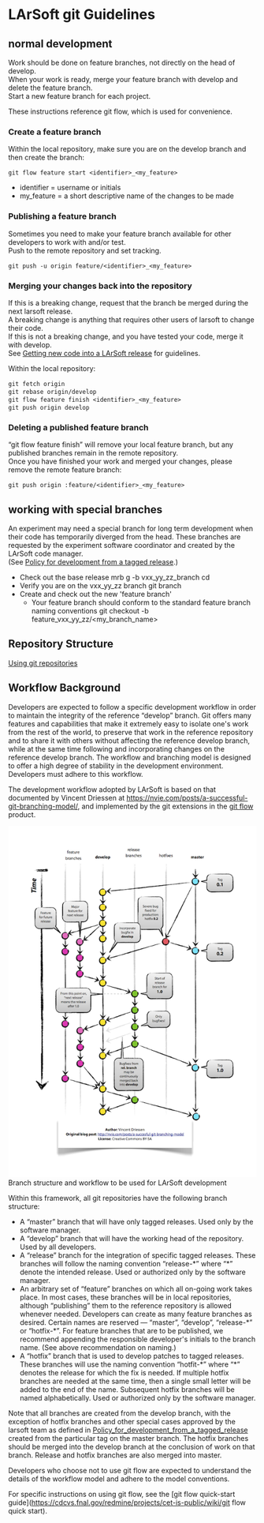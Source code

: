 # LArSoft git Guidelines



## normal development

Work should be done on feature branches, not directly on the head of develop.  
When your work is ready, merge your feature branch with develop and delete the feature branch.  
Start a new feature branch for each project.

These instructions reference git flow, which is used for convenience.

### Create a feature branch

Within the local repository, make sure you are on the develop branch and then create the branch:

    git flow feature start <identifier>_<my_feature>

-   identifier = username or initials
-   my_feature = a short descriptive name of the changes to be made

### Publishing a feature branch

Sometimes you need to make your feature branch available for other developers to work with and/or test.  
Push to the remote repository and set tracking.

    git push -u origin feature/<identifier>_<my_feature>

### Merging your changes back into the repository

If this is a breaking change, request that the branch be merged during the next larsoft release.  
A breaking change is anything that requires other users of larsoft to change their code.  
If this is not a breaking change, and you have tested your code, merge it with develop.  
See [Getting new code into a LArSoft release](Getting_new_code_into_a_LArSoft_release) for guidelines.

Within the local repository:

    git fetch origin
    git rebase origin/develop
    git flow feature finish <identifier>_<my_feature>
    git push origin develop

### Deleting a published feature branch

“git flow feature finish” will remove your local feature branch, but any published branches remain in the remote repository.  
Once you have finished your work and merged your changes, please remove the remote feature branch:

    git push origin :feature/<identifier>_<my_feature>

## working with special branches

An experiment may need a special branch for long term development when their code has temporarily diverged from the head. These branches are requested by the experiment software coordinator and created by the LArSoft code manager.  
(See [Policy for development from a tagged release](/LArSoftInternals/Policy_for_development_from_a_tagged_release).)

-   Check out the base release
        mrb g -b vxx_yy_zz_branch <repository>
        cd <repository>
-   Verify you are on the vxx_yy_zz branch
        git branch
-   Create and check out the new 'feature branch'
    -   Your feature branch should conform to the standard feature branch naming conventions
            git checkout -b feature_vxx_yy_zz/<my_branch_name>

## Repository Structure

[Using git repositories](Using_git_repositories)

## Workflow Background

Developers are expected to follow a specific development workflow in order to maintain the integrity of the reference “develop” branch. Git offers many features and capabilities that make it extremely easy to isolate one's work from the rest of the world, to preserve that work in the reference repository and to share it with others without affecting the reference develop branch, while at the same time following and incorporating changes on the reference develop branch. The workflow and branching model is designed to offer a high degree of stability in the development environment. Developers must adhere to this workflow.

The development workflow adopted by LArSoft is based on that documented by Vincent Driessen at https://nvie.com/posts/a-successful-git-branching-model/, and implemented by the git extensions in the [git flow](https://github.com/nvie/gitflow) product.

![Git-branching-model.png](/assets/img/larsoft/Git-branching-model.png)
Branch structure and workflow to be used for LArSoft development

Within this framework, all git repositories have the following branch structure:

-   A “master” branch that will have only tagged releases. Used only by the software manager.
-   A “develop” branch that will have the working head of the repository. Used by all developers.
-   A “release” branch for the integration of specific tagged releases. These branches will follow the naming convention “release-\*” where “\*” denote the intended release. Used or authorized only by the software manager.
-   An arbitrary set of “feature” branches on which all on-going work takes place. In most cases, these branches will be in local repositories, although “publishing” them to the reference repository is allowed whenever needed. Developers can create as many feature branches as desired. Certain names are reserved — “master”, “develop”, “release-\*” or “hotfix-\*”. For feature branches that are to be published, we recommend appending the responsible developer's initials to the branch name. (See above recommendation on naming.)
-   A “hotfix” branch that is used to develop patches to tagged releases. These branches will use the naming convention “hotfit-\*” where “\*” denotes the release for which the fix is needed. If multiple hotfix branches are needed at the same time, then a single small letter will be added to the end of the name. Subsequent hotfix branches will be named alphabetically. Used or authorized only by the software manager.

Note that all branches are created from the develop branch, with the exception of hotfix branches and other special cases approved by the larsoft team as defined in [Policy_for_development_from_a_tagged_release](/LArSoftInternals/Policy_for_development_from_a_tagged_release) created from the particular tag on the master branch. The hotfix branches should be merged into the develop branch at the conclusion of work on that branch. Release and hotfix branches are also merged into master.

Developers who choose not to use git flow are expected to understand the details of the workflow model and adhere to the model conventions.

For specific instructions on using git flow, see the [git flow quick-start guide](https://cdcvs.fnal.gov/redmine/projects/cet-is-public/wiki/git flow quick start).
